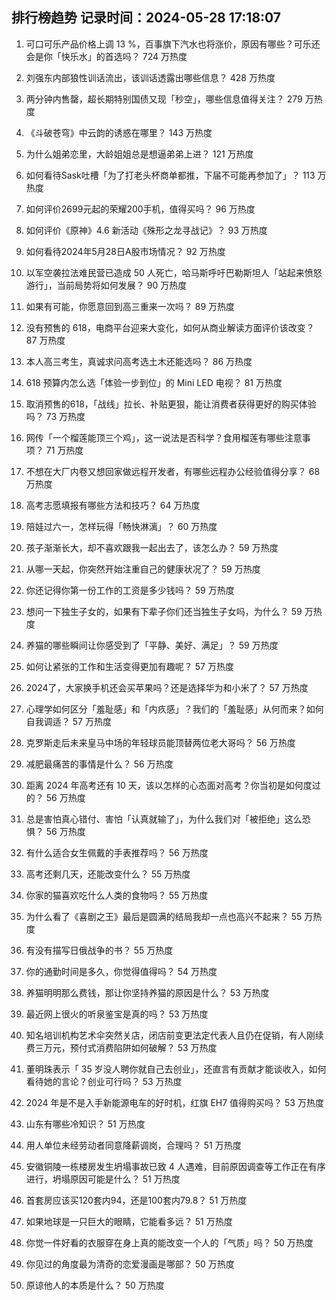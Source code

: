 
## 排行榜趋势 记录时间：2024-05-28 17:18:07
  
  1. 可口可乐产品价格上调 13 %，百事旗下汽水也将涨价，原因有哪些？可乐还会是你「快乐水」的首选吗？ 724 万热度
    
  2. 刘强东内部狼性训话流出，该训话透露出哪些信息？ 428 万热度
    
  3. 两分钟内售罄，超长期特别国债又现「秒空」，哪些信息值得关注？ 279 万热度
    
  4. 《斗破苍穹》中云韵的诱惑在哪里？ 143 万热度
    
  5. 为什么姐弟恋里，大龄姐姐总是想逼弟弟上进？ 121 万热度
    
  6. 如何看待Sask吐槽「为了打老头杯商单都推，下届不可能再参加了」？ 113 万热度
    
  7. 如何评价2699元起的荣耀200手机，值得买吗？ 96 万热度
    
  8. 如何评价《原神》4.6 新活动《殊形之龙寻战记》？ 93 万热度
    
  9. 如何看待2024年5月28日A股市场情况？ 92 万热度
    
  10. 以军空袭拉法难民营已造成 50 人死亡，哈马斯呼吁巴勒斯坦人「站起来愤怒游行」，当前局势将如何发展？ 90 万热度
    
  11. 如果有可能，你愿意回到高三重来一次吗？ 89 万热度
    
  12. 没有预售的 618，电商平台迎来大变化，如何从商业解读方面评价该改变？ 87 万热度
    
  13. 本人高三考生，真诚求问高考选土木还能选吗？ 86 万热度
    
  14. 618 预算内怎么选「体验一步到位」的 Mini LED 电视？ 81 万热度
    
  15. 取消预售的618，「战线」拉长、补贴更狠，能让消费者获得更好的购买体验吗？ 73 万热度
    
  16. 网传「一个榴莲能顶三个鸡」，这一说法是否科学？食用榴莲有哪些注意事项？ 71 万热度
    
  17. 不想在大厂内卷又想回家做远程开发者，有哪些远程办公经验值得分享？ 68 万热度
    
  18. 高考志愿填报有哪些方法和技巧？ 64 万热度
    
  19. 陪娃过六一，怎样玩得「畅快淋漓」？ 60 万热度
    
  20. 孩子渐渐长大，却不喜欢跟我一起出去了，该怎么办？ 59 万热度
    
  21. 从哪一天起，你突然开始注重自己的健康状况了？ 59 万热度
    
  22. 你还记得你第一份工作的工资是多少钱吗？ 59 万热度
    
  23. 想问一下独生子女的，如果有下辈子你们还当独生子女吗，为什么？ 59 万热度
    
  24. 养猫的哪些瞬间让你感受到了「平静、美好、满足」？ 59 万热度
    
  25. 如何让紧张的工作和生活变得更加有趣呢？ 57 万热度
    
  26. 2024了，大家换手机还会买苹果吗？还是选择华为和小米了？ 57 万热度
    
  27. 心理学如何区分「羞耻感」和「内疚感」？我们的「羞耻感」从何而来？如何自我调适？ 57 万热度
    
  28. 克罗斯走后未来皇马中场的年轻球员能顶替两位老大哥吗？ 56 万热度
    
  29. 减肥最痛苦的事情是什么？ 56 万热度
    
  30. 距离 2024 年高考还有 10 天，该以怎样的心态面对高考？你当初是如何度过的？ 56 万热度
    
  31. 总是害怕真心错付、害怕「认真就输了」，为什么我们对「被拒绝」这么恐惧？ 56 万热度
    
  32. 有什么适合女生佩戴的手表推荐吗？ 56 万热度
    
  33. 高考还剩几天，还能改变什么？ 55 万热度
    
  34. 你家的猫喜欢吃什么人类的食物吗？ 55 万热度
    
  35. 为什么看了《喜剧之王》最后是圆满的结局我却一点也高兴不起来？ 55 万热度
    
  36. 有没有描写日俄战争的书？ 55 万热度
    
  37. 你的通勤时间是多久，你觉得值得吗？ 54 万热度
    
  38. 养猫明明那么费钱，那让你坚持养猫的原因是什么？ 53 万热度
    
  39. 最近网上很火的听泉鉴宝是真的吗？ 53 万热度
    
  40. 知名培训机构艺术伞突然关店，闭店前变更法定代表人且仍在促销，有人刚续费三万元，预付式消费陷阱如何破解？ 53 万热度
    
  41. 董明珠表示「 35 岁没人聘你就自己去创业」，还直言有贡献才能谈收入，如何看待她的言论？创业可行吗？ 53 万热度
    
  42. 2024 年是不是入手新能源电车的好时机，红旗 EH7 值得购买吗？ 53 万热度
    
  43. 山东有哪些冷知识？ 51 万热度
    
  44. 用人单位未经劳动者同意降薪调岗，合理吗？ 51 万热度
    
  45. 安徽铜陵一栋楼房发生坍塌事故已致 4 人遇难，目前原因调查等工作正在有序进行，坍塌原因可能是什么？ 51 万热度
    
  46. 首套房应该买120套内94，还是100套内79.8？ 51 万热度
    
  47. 如果地球是一只巨大的眼睛，它能看多远？ 51 万热度
    
  48. 你觉一件好看的衣服穿在身上真的能改变一个人的「气质」吗？ 50 万热度
    
  49. 你见过的角度最为清奇的恋爱漫画是哪部？ 50 万热度
    
  50. 原谅他人的本质是什么？ 50 万热度
    